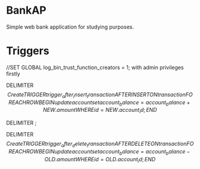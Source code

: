 # BankAP
 Simple web bank application for studying purposes.

# Triggers

//SET GLOBAL log_bin_trust_function_creators = 1; with admin privileges firstly

DELIMITER $$  
Create TRIGGER trigger_after_insert_transaction AFTER INSERT  
ON transaction  
FOR EACH ROW  
BEGIN  
update account  
set account_balance = account_balance + NEW.amount  
WHERE id = NEW.account_id;  
END$$

DELIMITER ;

DELIMITER $$  
Create TRIGGER trigger_after_delete_transaction AFTER DELETE  
ON transaction  
FOR EACH ROW  
BEGIN  
update account  
set account_balance = account_balance - OLD.amount  
WHERE id = OLD.account_id;  
END$$   